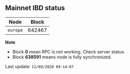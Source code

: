 ## **Mainnet** IBD status


Node | Block
--- | ---
`europe` | 642467


**Note**
* Block **0** mean RPC is not working. Check server status.
* Block **638591** means node is fully synchronized.


Last update: `12/09/2020 09:14:07`
